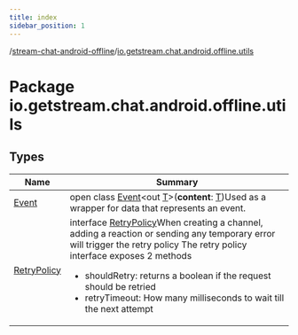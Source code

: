 ```yaml
---
title: index
sidebar_position: 1
---
```

/[stream-chat-android-offline](../index.md)/[io.getstream.chat.android.offline.utils](index.md)  
  
  
  
# Package io.getstream.chat.android.offline.utils  
  
  
## Types  
  
|  Name |  Summary | 
|---|---|
| <a name="io.getstream.chat.android.offline.utils/Event///PointingToDeclaration/"></a>[Event](Event/index.md)| <a name="io.getstream.chat.android.offline.utils/Event///PointingToDeclaration/"></a>open class [Event](Event/index.md)&lt;out [T](Event/index.md)&gt;(**content**: [T](Event/index.md))Used as a wrapper for data that represents an event.|
| <a name="io.getstream.chat.android.offline.utils/RetryPolicy///PointingToDeclaration/"></a>[RetryPolicy](RetryPolicy/index.md)| <a name="io.getstream.chat.android.offline.utils/RetryPolicy///PointingToDeclaration/"></a>interface [RetryPolicy](RetryPolicy/index.md)When creating a channel, adding a reaction or sending any temporary error will trigger the retry policy The retry policy interface exposes 2 methods<ul><li>shouldRetry: returns a boolean if the request should be retried</li><li>retryTimeout: How many milliseconds to wait till the next attempt</li></ul>|

